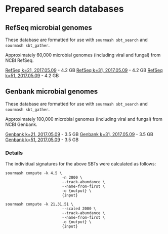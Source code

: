 # Prepared search databases

## RefSeq microbial genomes

These database are formatted for use with `sourmash sbt_search` and
`sourmash sbt_gather`.

Approximately 60,000 microbial genomes (including viral and fungal)
from NCBI RefSeq.

[RefSeq k=21, 2017.05.09](https://s3-us-west-1.amazonaws.com/spacegraphcats.ucdavis.edu/microbe-genbank-sbt-k21-2017.05.09.tar.gz) - 4.2 GB
[RefSeq k=31, 2017.05.09](https://s3-us-west-1.amazonaws.com/spacegraphcats.ucdavis.edu/microbe-genbank-sbt-k31-2017.05.09.tar.gz) - 4.2 GB
[RefSeq k=51, 2017.05.09](https://s3-us-west-1.amazonaws.com/spacegraphcats.ucdavis.edu/microbe-genbank-sbt-k51-2017.05.09.tar.gz) - 4.2 GB

## Genbank microbial genomes

These database are formatted for use with `sourmash sbt_search` and
`sourmash sbt_gather`.

Approximately 100,000 microbial genomes (including viral and fungal)
from NCBI Genbank.

[Genbank k=21, 2017.05.09](https://s3-us-west-1.amazonaws.com/spacegraphcats.ucdavis.edu/microbe-refseq-sbt-k21-2017.05.09.tar.gz) - 3.5 GB
[Genbank k=31, 2017.05.09](https://s3-us-west-1.amazonaws.com/spacegraphcats.ucdavis.edu/microbe-refseq-sbt-k31-2017.05.09.tar.gz) - 3.5 GB
[Genbank k=51, 2017.05.09](https://s3-us-west-1.amazonaws.com/spacegraphcats.ucdavis.edu/microbe-refseq-sbt-k51-2017.05.09.tar.gz) - 3.5 GB

### Details

The individual signatures for the above SBTs were calculated as follows:

```
sourmash compute -k 4,5 \
                         -n 2000 \
                         --track-abundance \
                         --name-from-first \
                         -o {output} \
                         {input}

sourmash compute -k 21,31,51 \
                         --scaled 2000 \
                         --track-abundance \
                         --name-from-first \
                         -o {output} \
                         {input}
```
